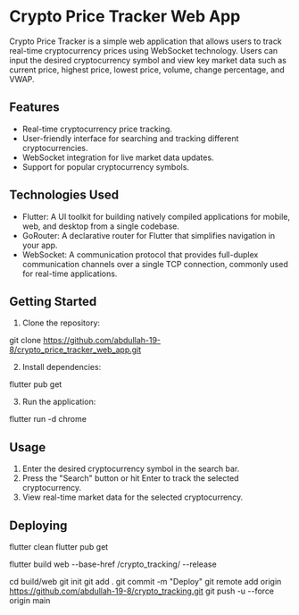 # Crypto Price Tracker Web App

Crypto Price Tracker is a simple web application that allows users to track real-time cryptocurrency prices using WebSocket technology. Users can input the desired cryptocurrency symbol and view key market data such as current price, highest price, lowest price, volume, change percentage, and VWAP.

## Features
- Real-time cryptocurrency price tracking.
- User-friendly interface for searching and tracking different cryptocurrencies.
- WebSocket integration for live market data updates.
- Support for popular cryptocurrency symbols.

## Technologies Used

- Flutter: A UI toolkit for building natively compiled applications for mobile, web, and desktop from a single codebase.
- GoRouter: A declarative router for Flutter that simplifies navigation in your app.
- WebSocket: A communication protocol that provides full-duplex communication channels over a single TCP connection, commonly used for real-time applications.

## Getting Started

1. Clone the repository:

git clone https://github.com/abdullah-19-8/crypto_price_tracker_web_app.git

2. Install dependencies:

flutter pub get

3. Run the application:

flutter run -d chrome

## Usage

1. Enter the desired cryptocurrency symbol in the search bar.
2. Press the "Search" button or hit Enter to track the selected cryptocurrency.
3. View real-time market data for the selected cryptocurrency.



## Deploying

flutter clean
flutter pub get

flutter build web --base-href /crypto_tracking/ --release

cd build/web
git init
git add .
git commit -m "Deploy"
git remote add origin https://github.com/abdullah-19-8/crypto_tracking.git
git push -u --force origin main